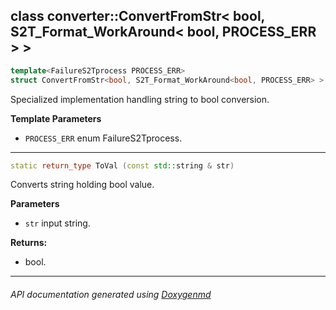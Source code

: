 ## class converter::ConvertFromStr< bool, S2T_Format_WorkAround< bool, PROCESS_ERR > >

```c++
template<FailureS2Tprocess PROCESS_ERR>
struct ConvertFromStr<bool, S2T_Format_WorkAround<bool, PROCESS_ERR> >
```

Specialized implementation handling string to bool conversion.  

**Template Parameters**
- `PROCESS_ERR`     enum FailureS2Tprocess.


---

```c++
static return_type ToVal (const std::string & str)
```
Converts string holding bool value. 

**Parameters**
- `str` input string. 

**Returns:**
- bool. 

---

###### API documentation generated using [Doxygenmd](https://github.com/d99kris/doxygenmd)

